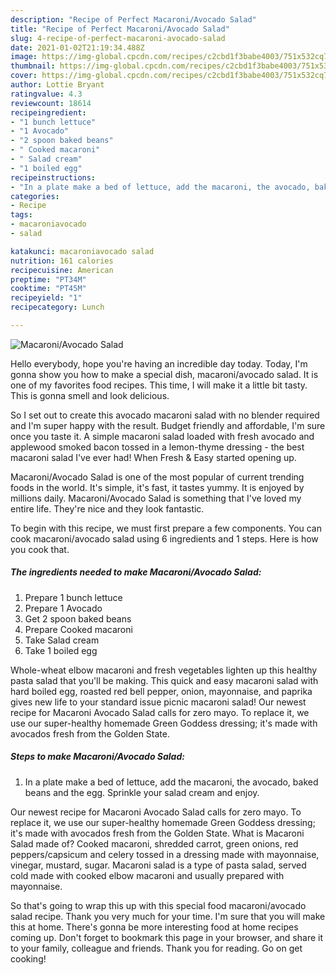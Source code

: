 ```yaml
---
description: "Recipe of Perfect Macaroni/Avocado Salad"
title: "Recipe of Perfect Macaroni/Avocado Salad"
slug: 4-recipe-of-perfect-macaroni-avocado-salad
date: 2021-01-02T21:19:34.488Z
image: https://img-global.cpcdn.com/recipes/c2cbd1f3babe4003/751x532cq70/macaroniavocado-salad-recipe-main-photo.jpg
thumbnail: https://img-global.cpcdn.com/recipes/c2cbd1f3babe4003/751x532cq70/macaroniavocado-salad-recipe-main-photo.jpg
cover: https://img-global.cpcdn.com/recipes/c2cbd1f3babe4003/751x532cq70/macaroniavocado-salad-recipe-main-photo.jpg
author: Lottie Bryant
ratingvalue: 4.3
reviewcount: 18614
recipeingredient:
- "1 bunch lettuce"
- "1 Avocado"
- "2 spoon baked beans"
- " Cooked macaroni"
- " Salad cream"
- "1 boiled egg"
recipeinstructions:
- "In a plate make a bed of lettuce, add the macaroni, the avocado, baked beans and the egg. Sprinkle your salad cream and enjoy."
categories:
- Recipe
tags:
- macaroniavocado
- salad

katakunci: macaroniavocado salad 
nutrition: 161 calories
recipecuisine: American
preptime: "PT34M"
cooktime: "PT45M"
recipeyield: "1"
recipecategory: Lunch

---
```



![Macaroni/Avocado Salad](https://img-global.cpcdn.com/recipes/c2cbd1f3babe4003/751x532cq70/macaroniavocado-salad-recipe-main-photo.jpg)

Hello everybody, hope you're having an incredible day today. Today, I'm gonna show you how to make a special dish, macaroni/avocado salad. It is one of my favorites food recipes. This time, I will make it a little bit tasty. This is gonna smell and look delicious.

So I set out to create this avocado macaroni salad with no blender required and I&#39;m super happy with the result. Budget friendly and affordable, I&#39;m sure once you taste it. A simple macaroni salad loaded with fresh avocado and applewood smoked bacon tossed in a lemon-thyme dressing - the best macaroni salad I&#39;ve ever had! When Fresh &amp; Easy started opening up.

Macaroni/Avocado Salad is one of the most popular of current trending foods in the world. It's simple, it's fast, it tastes yummy. It is enjoyed by millions daily. Macaroni/Avocado Salad is something that I've loved my entire life. They're nice and they look fantastic.


To begin with this recipe, we must first prepare a few components. You can cook macaroni/avocado salad using 6 ingredients and 1 steps. Here is how you cook that.

<!--inarticleads1-->

##### The ingredients needed to make Macaroni/Avocado Salad:

1. Prepare 1 bunch lettuce
1. Prepare 1 Avocado
1. Get 2 spoon baked beans
1. Prepare  Cooked macaroni
1. Take  Salad cream
1. Take 1 boiled egg


Whole-wheat elbow macaroni and fresh vegetables lighten up this healthy pasta salad that you&#39;ll be making. This quick and easy macaroni salad with hard boiled egg, roasted red bell pepper, onion, mayonnaise, and paprika gives new life to your standard issue picnic macaroni salad! Our newest recipe for Macaroni Avocado Salad calls for zero mayo. To replace it, we use our super-healthy homemade Green Goddess dressing; it&#39;s made with avocados fresh from the Golden State. 

<!--inarticleads2-->

##### Steps to make Macaroni/Avocado Salad:

1. In a plate make a bed of lettuce, add the macaroni, the avocado, baked beans and the egg. Sprinkle your salad cream and enjoy.


Our newest recipe for Macaroni Avocado Salad calls for zero mayo. To replace it, we use our super-healthy homemade Green Goddess dressing; it&#39;s made with avocados fresh from the Golden State. What is Macaroni Salad made of? Cooked macaroni, shredded carrot, green onions, red peppers/capsicum and celery tossed in a dressing made with mayonnaise, vinegar, mustard, sugar. Macaroni salad is a type of pasta salad, served cold made with cooked elbow macaroni and usually prepared with mayonnaise. 

So that's going to wrap this up with this special food macaroni/avocado salad recipe. Thank you very much for your time. I'm sure that you will make this at home. There's gonna be more interesting food at home recipes coming up. Don't forget to bookmark this page in your browser, and share it to your family, colleague and friends. Thank you for reading. Go on get cooking!
